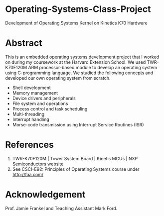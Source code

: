 # Operating-Systems-Class-Project
Development of Operating Systems Kernel on Kinetics K70 Hardware

# Abstract
This is an embedded operating systems development project that I worked on during my coursework at the Harvard Extension School. We used TWR-K70F120M ARM processor-based module to develop an operating system using C-programming language. We studied the following concepts and developed our own operating system from scratch. 

- Shell development
- Memory management
- Device drivers and peripherals
- File system and operations
- Process control and task scheduling
- Multi-threading
- Interrupt handling
- Morse-code transmission using Interrupt Service Routines (ISR)

# References
1)	TWR-K70F120M | Tower System Board | Kinetis MCUs | NXP Semiconductors website
2)	See CSCI-E92: Principles of Operating Systems course under http://faa.com/

# Acknowledgement
Prof. Jamie Frankel and Teaching Assistant Mark Ford.
